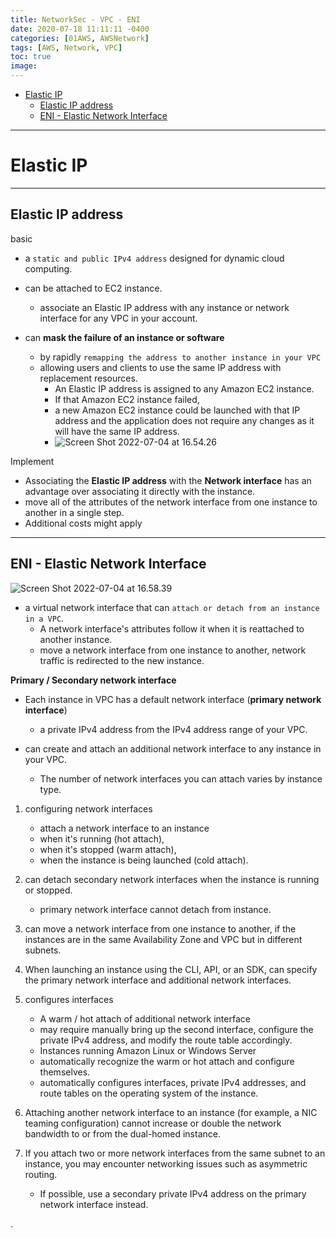```yaml
---
title: NetworkSec - VPC - ENI
date: 2020-07-18 11:11:11 -0400
categories: [01AWS, AWSNetwork]
tags: [AWS, Network, VPC]
toc: true
image:
---
```



- [Elastic IP](#elastic-ip)
  - [Elastic IP address](#elastic-ipaddress)
  - [ENI - Elastic Network Interface](#eni---elastic-network-interface)


---

# Elastic IP

---

## Elastic IP address

basic

- a `static and public IPv4 address` designed for dynamic cloud computing.

- can be attached to EC2 instance.
  - associate an Elastic IP address with any instance or network interface for any VPC in your account.

- can **mask the failure of an instance or software**
  - by rapidly `remapping the address to another instance in your VPC`
  - allowing users and clients to use the same IP address with replacement resources.
    - An Elastic IP address is assigned to any Amazon EC2 instance.
    - If that Amazon EC2 instance failed,
    - a new Amazon EC2 instance could be launched with that IP address and the application does not require any changes as it will have the same IP address.
    - ![Screen Shot 2022-07-04 at 16.54.26](https://i.imgur.com/euJGRHY.png)

Implement
- Associating the **Elastic IP address** with the **Network interface** has an advantage over associating it directly with the instance.
- move all of the attributes of the network interface from one instance to another in a single step.
- Additional costs might apply


---

## ENI - Elastic Network Interface

![Screen Shot 2022-07-04 at 16.58.39](https://i.imgur.com/4GCKXj5.png)

- a virtual network interface that can `attach or detach from an instance in a VPC`.
  - A network interface's attributes follow it when it is reattached to another instance.
  - move a network interface from one instance to another, network traffic is redirected to the new instance.


**Primary / Secondary network interface**
- Each instance in VPC has a default network interface (**primary network interface**)
  - a private IPv4 address from the IPv4 address range of your VPC.


- can create and attach an additional network interface to any instance in your VPC.
  - The number of network interfaces you can attach varies by instance type.


1. configuring network interfaces
   - attach a network interface to an instance
   - when it's running (hot attach),
   - when it's stopped (warm attach),
   - when the instance is being launched (cold attach).

2. can detach secondary network interfaces when the instance is running or stopped.
   - primary network interface cannot detach from instance.

3. can move a network interface from one instance to another, if the instances are in the same Availability Zone and VPC but in different subnets.

4. When launching an instance using the CLI, API, or an SDK, can specify the primary network interface and additional network interfaces.

5. configures interfaces
   - A warm / hot attach of additional network interface
   - may require manually bring up the second interface, configure the private IPv4 address, and modify the route table accordingly.
   - Instances running Amazon Linux or Windows Server
   - automatically recognize the warm or hot attach and configure themselves.
   - automatically configures interfaces, private IPv4 addresses, and route tables on the operating system of the instance.

6. Attaching another network interface to an instance (for example, a NIC teaming configuration) cannot increase or double the network bandwidth to or from the dual-homed instance.

7. If you attach two or more network interfaces from the same subnet to an instance, you may encounter networking issues such as asymmetric routing.
   - If possible, use a secondary private IPv4 address on the primary network interface instead.





.
